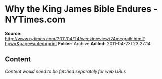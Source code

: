 # Why the King James Bible Endures - NYTimes.com

**Source:** http://www.nytimes.com/2011/04/24/weekinreview/24mcgrath.html?hpw=&pagewanted=print
**Folder:** Archive
**Added:** 2011-04-23T23:27:14




## Content
*Content would need to be fetched separately for web URLs*
